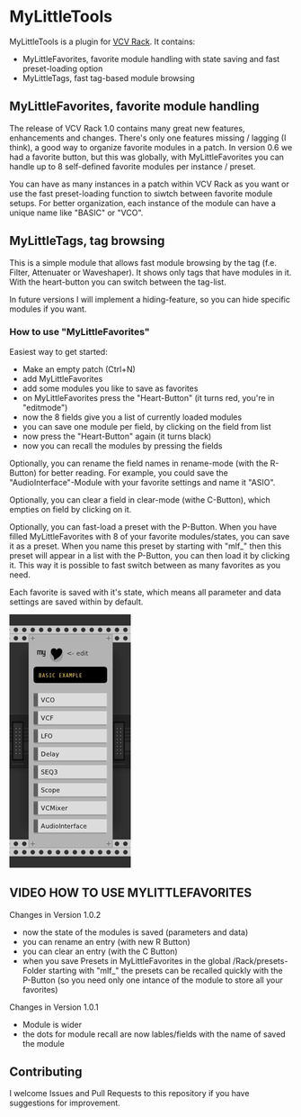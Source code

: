 
# MyLittleTools

MyLittleTools is a plugin for [VCV Rack](https://vcvrack.com). It
contains:

* MyLittleFavorites, favorite module handling with state saving and fast preset-loading option
* MyLittleTags, fast tag-based module browsing

## MyLittleFavorites, favorite module handling

The release of VCV Rack 1.0 contains many great new features, enhancements and changes. 
There's only one features missing / lagging (I think), a good way to organize favorite modules in a patch.
In version 0.6 we had a favorite button, but this was globally, with MyLittleFavorites
you can handle up to 8 self-defined favorite modules per instance / preset.

You can have as many instances in a patch within VCV Rack as you want or use the fast preset-loading function to siwtch between favorite module setups. For better organization, each instance of the module can have a unique name like "BASIC" or "VCO".

## MyLittleTags, tag browsing

This is a simple module that allows fast module browsing by the tag (f.e. Filter, Attenuater or Waveshaper). It shows only tags that have modules in it. With the heart-button you can switch between the tag-list.

In future versions I will implement a hiding-feature, so you can hide specific modules if you want.

### How to use "MyLittleFavorites"

Easiest way to get started:

* Make an empty patch (Ctrl+N)
* add MyLittleFavorites
* add some modules you like to save as favorites
* on MyLittleFavorites press the "Heart-Button" (it turns red, you're in "editmode")
* now the 8 fields give you a list of currently loaded modules
* you can save one module per field, by clicking on the field from list
* now press the "Heart-Button" again (it turns black)
* now you can recall the modules by pressing the fields

Optionally, you can rename the field names in rename-mode (with the R-Button) for better reading. For example, you could save the "AudioInterface"-Module with your favorite settings and name it "ASIO".

Optionally, you can clear a field in clear-mode (withe C-Button), which empties on field by clicking on it. 

Optionally, you can fast-load a preset with the P-Button. When you have filled MyLittleFavorites with 8 of your favorite modules/states, you can save it as a preset. When you name this preset by starting with "mlf_" then this preset will appear in a list with the P-Button, you can then load it by clicking it. This way it is possible to fast switch between as many favorites as you need.

Each favorite is saved with it's state, which means all parameter and data settings are saved within by default. 

![MyLittleFavorites](https://raw.githubusercontent.com/digitalhappens/MyLittleTools/master/screenshots/MyLittleFavoritesExample.jpg)

## VIDEO HOW TO USE MYLITTLEFAVORITES ##

Changes in Version 1.0.2

* now the state of the modules is saved (parameters and data)
* you can rename an entry (with new R Button)
* you can clear an entry (with the C Button)
* when you save Presets in MyLittleFavorites in the global /Rack/presets-Folder starting with "mlf_"
  the presets can be recalled quickly with the P-Button (so you need only one intance of the module to store all your favorites)

Changes in Version 1.0.1

* Module is wider
* the dots for module recall are now lables/fields with the name of saved the module

## Contributing

I welcome Issues and Pull Requests to this repository if you have suggestions for improvement.
